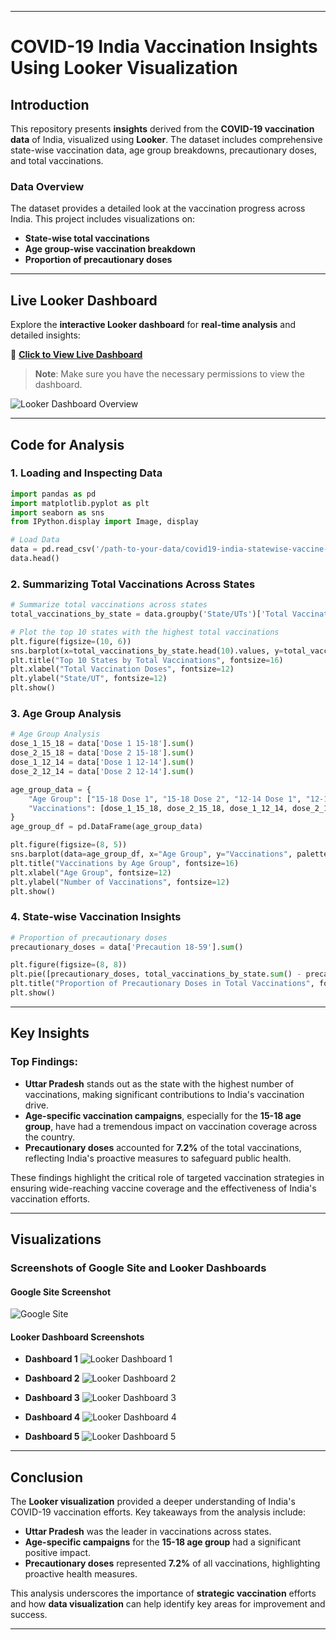
---

# **COVID-19 India Vaccination Insights Using Looker Visualization**

## **Introduction**
This repository presents **insights** derived from the **COVID-19 vaccination data** of India, visualized using **Looker**. The dataset includes comprehensive state-wise vaccination data, age group breakdowns, precautionary doses, and total vaccinations.

### **Data Overview**
The dataset provides a detailed look at the vaccination progress across India. This project includes visualizations on:
- **State-wise total vaccinations**
- **Age group-wise vaccination breakdown**
- **Proportion of precautionary doses**

---

## **Live Looker Dashboard**
Explore the **interactive Looker dashboard** for **real-time analysis** and detailed insights:

🔗 **[Click to View Live Dashboard]([https://your-looker-dashboard-link.com](https://lookerstudio.google.com/reporting/1a950f3f-a56e-424a-bd1c-3ef0c512130b))**

> **Note**: Make sure you have the necessary permissions to view the dashboard.

![Looker Dashboard Overview](https://raw.githubusercontent.com/RitzyKingS/Worldwide-COVID-19-Analysis/tree/main/images/looker-dashboard-1.png)

---

## **Code for Analysis**

### **1. Loading and Inspecting Data**

```python
import pandas as pd
import matplotlib.pyplot as plt
import seaborn as sns
from IPython.display import Image, display

# Load Data
data = pd.read_csv('/path-to-your-data/covid19-india-statewise-vaccine-data/COVID-19 India Statewise Vaccine Data.csv')
data.head()
```

### **2. Summarizing Total Vaccinations Across States**

```python
# Summarize total vaccinations across states
total_vaccinations_by_state = data.groupby('State/UTs')['Total Vaccination Doses'].sum().sort_values(ascending=False)

# Plot the top 10 states with the highest total vaccinations
plt.figure(figsize=(10, 6))
sns.barplot(x=total_vaccinations_by_state.head(10).values, y=total_vaccinations_by_state.head(10).index, palette="viridis")
plt.title("Top 10 States by Total Vaccinations", fontsize=16)
plt.xlabel("Total Vaccination Doses", fontsize=12)
plt.ylabel("State/UT", fontsize=12)
plt.show()
```

### **3. Age Group Analysis**

```python
# Age Group Analysis
dose_1_15_18 = data['Dose 1 15-18'].sum()
dose_2_15_18 = data['Dose 2 15-18'].sum()
dose_1_12_14 = data['Dose 1 12-14'].sum()
dose_2_12_14 = data['Dose 2 12-14'].sum()

age_group_data = {
    "Age Group": ["15-18 Dose 1", "15-18 Dose 2", "12-14 Dose 1", "12-14 Dose 2"],
    "Vaccinations": [dose_1_15_18, dose_2_15_18, dose_1_12_14, dose_2_12_14]
}
age_group_df = pd.DataFrame(age_group_data)

plt.figure(figsize=(8, 5))
sns.barplot(data=age_group_df, x="Age Group", y="Vaccinations", palette="coolwarm")
plt.title("Vaccinations by Age Group", fontsize=16)
plt.xlabel("Age Group", fontsize=12)
plt.ylabel("Number of Vaccinations", fontsize=12)
plt.show()
```

### **4. State-wise Vaccination Insights**

```python
# Proportion of precautionary doses
precautionary_doses = data['Precaution 18-59'].sum()

plt.figure(figsize=(8, 8))
plt.pie([precautionary_doses, total_vaccinations_by_state.sum() - precautionary_doses], labels=["Precaution Doses", "Others"], autopct="%1.1f%%", colors=["#ff9999","#66b3ff"])
plt.title("Proportion of Precautionary Doses in Total Vaccinations", fontsize=16)
plt.show()
```

---

## **Key Insights**

### **Top Findings:**
- **Uttar Pradesh** stands out as the state with the highest number of vaccinations, making significant contributions to India's vaccination drive.
- **Age-specific vaccination campaigns**, especially for the **15-18 age group**, have had a tremendous impact on vaccination coverage across the country.
- **Precautionary doses** accounted for **7.2%** of the total vaccinations, reflecting India's proactive measures to safeguard public health.

These findings highlight the critical role of targeted vaccination strategies in ensuring wide-reaching vaccine coverage and the effectiveness of India's vaccination efforts.

---

## **Visualizations**

### **Screenshots of Google Site and Looker Dashboards**

#### **Google Site Screenshot**
![Google Site](https://raw.githubusercontent.com/RitzyKingS/Worldwide-COVID-19-Analysis/tree/main/images/google-site-screenshot.png)

#### **Looker Dashboard Screenshots**

- **Dashboard 1**
  ![Looker Dashboard 1](https://raw.githubusercontent.com/RitzyKingS/Worldwide-COVID-19-Analysis/tree/main/images/looker-dashboard-1.png)

- **Dashboard 2**
  ![Looker Dashboard 2](https://raw.githubusercontent.com/RitzyKingS/Worldwide-COVID-19-Analysis/tree/main/images/looker-dashboard-2.png)

- **Dashboard 3**
  ![Looker Dashboard 3](https://raw.githubusercontent.com/RitzyKingS/Worldwide-COVID-19-Analysis/tree/main/images/looker-dashboard-3.png)

- **Dashboard 4**
  ![Looker Dashboard 4](https://raw.githubusercontent.com/RitzyKingS/Worldwide-COVID-19-Analysis/tree/main/images/looker-dashboard-4.png)

- **Dashboard 5**
  ![Looker Dashboard 5](https://raw.githubusercontent.com/RitzyKingS/Worldwide-COVID-19-Analysis/tree/main/images/looker-dashboard-5.png)

---

## **Conclusion**

The **Looker visualization** provided a deeper understanding of India's COVID-19 vaccination efforts. Key takeaways from the analysis include:

- **Uttar Pradesh** was the leader in vaccinations across states.
- **Age-specific campaigns** for the **15-18 age group** had a significant positive impact.
- **Precautionary doses** represented **7.2%** of all vaccinations, highlighting proactive health measures.

This analysis underscores the importance of **strategic vaccination** efforts and how **data visualization** can help identify key areas for improvement and success.

---
